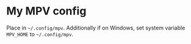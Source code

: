 # My MPV config

Place in `~/.config/mpv`. Additionally if on Windows, set system variable `MPV_HOME` to
`~/.config/mpv`.
